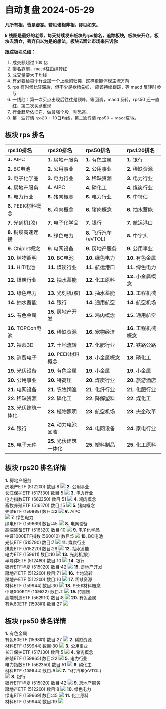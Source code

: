 # 自动复盘 2024-05-29

**凡所有相，皆是虚妄。若见诸相非相，即见如来。**

**k 线图是最好的老师，每天持续发布板块的rps排名，追踪板块，板块来开仓，板块去清仓，丢弃自以为是的想法，板块去留让市场来告诉你**
        
**跟踪板块总结：**
1. 成交额超过 100 亿
2. 排名靠前，macd柱由绿转红
3. 成交量要大于均线
4. 有必要给每个行业加一个上级的归类，这样更能体现主流方向
5. rps 有时候比较滞后，但不少是欲杨先抑， 应该持续跟踪，等 macd 反转时参与
6. 一线红：第一次买点出现后往往是顶峰，等回调，macd 反转，rps50 还一直红，第二次买点重现
7. 行业趋势依旧在，做最强个股，别恐高。
8. 第一波行情 rps20 + 10日均线，第二波行情 rps50 + macd反转。
        
## 板块 rps 排名
| rps10排名              | rps20排名              | rps50排名              | rps120排名           |
|:-----------------------|:-----------------------|:-----------------------|:---------------------|
| **1.** AIPC            | **1.** 房地产服务      | **1.** 有色金属        | **1.** 银行          |
| **2.** BC电池          | **2.** 公用事业        | **2.** 公用事业        | **2.** 稀缺资源      |
| **3.** 电子化学品      | **3.** 电力行业        | **3.** 稀缺资源        | **3.** 电力行业      |
| **4.** 房地产服务      | **4.** AIPC            | **4.** 磷化工          | **4.** 煤炭行业      |
| **5.** 电力行业        | **5.** 猪肉概念        | **5.** 电力行业        | **5.** 中特估        |
| **6.** PEEK材料概念    | **6.** 鸡肉概念        | **6.** 猪肉概念        | **6.** 抽水蓄能      |
| **7.** 光刻机(胶)      | **7.** 电子化学品      | **7.** 银行            | **7.** 航运港口      |
| **8.** 铜缆高速连接    | **8.** 绿色电力        | **8.** 飞行汽车(eVTOL) | **8.** 中字头        |
| **9.** Chiplet概念     | **9.** 电网设备        | **9.** 房地产服务      | **9.** 公用事业      |
| **10.** 植物照明       | **10.** BC电池         | **10.** 绿色电力       | **10.** 有色金属     |
| **11.** HIT电池        | **11.** 煤炭行业       | **11.** 航运港口       | **11.** 绿色电力     |
| **12.** 煤炭行业       | **12.** 抽水蓄能       | **12.** 化工原料       | **12.** 小金属概念   |
| **13.** 绿色电力       | **13.** 光刻机(胶)     | **13.** 抽水蓄能       | **13.** 工程机械     |
| **14.** 抽水蓄能       | **14.** 银行           | **14.** 通用航空       | **14.** 航空机场     |
| **15.** 有色金属       | **15.** 房地产开发     | **15.** 鸡肉概念       | **15.** 通用航空     |
| **16.** TOPCon电池     | **16.** 稀缺资源       | **16.** 宠物经济       | **16.** 工程机械概念 |
| **17.** 裸眼3D         | **17.** 土地流转       | **17.** 化肥行业       | **17.** 铁路公路     |
| **18.** 消费电子       | **18.** PEEK材料概念   | **18.** 小金属概念     | **18.** 磷化工       |
| **19.** 光伏设备       | **19.** 有色金属       | **19.** 小金属         | **19.** 小金属       |
| **20.** 公用事业       | **20.** 特高压         | **20.** 煤炭行业       | **20.** 旅游酒店     |
| **21.** 电网设备       | **21.** 农牧饲渔       | **21.** 化纤行业       | **21.** 化肥行业     |
| **22.** 稀缺资源       | **22.** 磷化工         | **22.** 降解塑料       | **22.** 煤化工       |
| **23.** 光伏建筑一体化 | **23.** 植物照明       | **23.** 航空机场       | **23.** 央企改革     |
| **24.** 银行           | **24.** 动力电池回收   | **24.** 电网设备       | **24.** 家电行业     |
| **25.** 电子元件       | **25.** 光伏建筑一体化 | **25.** 塑料制品       | **25.** 化工原料     |
## 板块 rps20 排名详情
**1.** 房地产服务<br/>房地产ETF (512200) 数目:8
 ![](https://sykent-blog-image.oss-cn-beijing.aliyuncs.com/quant/image/2024/5/1716969799913-tmp.jpg)
**2.** 公用事业<br/>长江保护ETF (517330) 数目:5
 ![](https://sykent-blog-image.oss-cn-beijing.aliyuncs.com/quant/image/2024/5/1716969801328-tmp.jpg)
**3.** 电力行业<br/>电力指数ETF (562350) 数目:51
 ![](https://sykent-blog-image.oss-cn-beijing.aliyuncs.com/quant/image/2024/5/1716969802361-tmp.jpg)
**4.** 鸡肉概念<br/>畜牧养殖ETF (516670) 数目:15
 ![](https://sykent-blog-image.oss-cn-beijing.aliyuncs.com/quant/image/2024/5/1716969803420-tmp.jpg)
**5.** 猪肉概念<br/>养殖ETF (159865) 数目:22
 ![](https://sykent-blog-image.oss-cn-beijing.aliyuncs.com/quant/image/2024/5/1716969804494-tmp.jpg)
**6.** AIPC<br/>
 ![](https://sykent-blog-image.oss-cn-beijing.aliyuncs.com/quant/image/2024/5/1716969805091-tmp.jpg)
**7.** 绿色电力<br/>绿电ETF (159669) 数目:45
 ![](https://sykent-blog-image.oss-cn-beijing.aliyuncs.com/quant/image/2024/5/1716969806047-tmp.jpg)
**8.** 电网设备<br/>高端装备ETF (516320) 数目:10
 ![](https://sykent-blog-image.oss-cn-beijing.aliyuncs.com/quant/image/2024/5/1716969806996-tmp.jpg)
**9.** 电子化学品<br/>中证1000ETF指数 (560010) 数目:5
 ![](https://sykent-blog-image.oss-cn-beijing.aliyuncs.com/quant/image/2024/5/1716969808009-tmp.jpg)
**10.** BC电池<br/>光伏ETF (515790) 数目:7
 ![](https://sykent-blog-image.oss-cn-beijing.aliyuncs.com/quant/image/2024/5/1716969808844-tmp.jpg)
**11.** 煤炭行业<br/>煤炭ETF (515220) 数目:29
 ![](https://sykent-blog-image.oss-cn-beijing.aliyuncs.com/quant/image/2024/5/1716969809833-tmp.jpg)
**12.** 抽水蓄能<br/>电力ETF (159611) 数目:10
 ![](https://sykent-blog-image.oss-cn-beijing.aliyuncs.com/quant/image/2024/5/1716969810892-tmp.jpg)
**13.** 光刻机(胶)<br/>半导体ETF (512480) 数目:10
 ![](https://sykent-blog-image.oss-cn-beijing.aliyuncs.com/quant/image/2024/5/1716969811903-tmp.jpg)
**14.** 银行<br/>银行ETF华夏 (515020) 数目:42
 ![](https://sykent-blog-image.oss-cn-beijing.aliyuncs.com/quant/image/2024/5/1716969812864-tmp.jpg)
**15.** 房地产开发<br/>房地产ETF (512200) 数目:71
 ![](https://sykent-blog-image.oss-cn-beijing.aliyuncs.com/quant/image/2024/5/1716969813865-tmp.jpg)
**16.** 土地流转<br/>房地产ETF (512200) 数目:10
 ![](https://sykent-blog-image.oss-cn-beijing.aliyuncs.com/quant/image/2024/5/1716969814809-tmp.jpg)
**17.** 稀缺资源<br/>材料ETF (159944) 数目:30
 ![](https://sykent-blog-image.oss-cn-beijing.aliyuncs.com/quant/image/2024/5/1716969815779-tmp.jpg)
**18.** PEEK材料概念<br/>中证500ETF (159922) 数目:2
 ![](https://sykent-blog-image.oss-cn-beijing.aliyuncs.com/quant/image/2024/5/1716969816438-tmp.jpg)
**19.** 特高压<br/>高端制造ETF (562910) 数目:8
 ![](https://sykent-blog-image.oss-cn-beijing.aliyuncs.com/quant/image/2024/5/1716969817443-tmp.jpg)
**20.** 有色金属<br/>有色60ETF (159881) 数目:27
 ![](https://sykent-blog-image.oss-cn-beijing.aliyuncs.com/quant/image/2024/5/1716969818474-tmp.jpg)

## 板块 rps50 排名详情
**1.** 有色金属<br/>有色60ETF (159881) 数目:27
 ![](https://sykent-blog-image.oss-cn-beijing.aliyuncs.com/quant/image/2024/5/1716969819492-tmp.jpg)
**2.** 稀缺资源<br/>材料ETF (159944) 数目:30
 ![](https://sykent-blog-image.oss-cn-beijing.aliyuncs.com/quant/image/2024/5/1716969820368-tmp.jpg)
**3.** 公用事业<br/>长江保护ETF (517330) 数目:5
 ![](https://sykent-blog-image.oss-cn-beijing.aliyuncs.com/quant/image/2024/5/1716969821370-tmp.jpg)
**4.** 猪肉概念<br/>养殖ETF (159865) 数目:22
 ![](https://sykent-blog-image.oss-cn-beijing.aliyuncs.com/quant/image/2024/5/1716969822276-tmp.jpg)
**5.** 电力行业<br/>电力指数ETF (562350) 数目:51
 ![](https://sykent-blog-image.oss-cn-beijing.aliyuncs.com/quant/image/2024/5/1716969823243-tmp.jpg)
**6.** 磷化工<br/>材料ETF (159944) 数目:9
 ![](https://sykent-blog-image.oss-cn-beijing.aliyuncs.com/quant/image/2024/5/1716969824261-tmp.jpg)
**7.** 飞行汽车(eVTOL)<br/>
 ![](https://sykent-blog-image.oss-cn-beijing.aliyuncs.com/quant/image/2024/5/1716969824904-tmp.jpg)
**8.** 银行<br/>银行ETF华夏 (515020) 数目:42
 ![](https://sykent-blog-image.oss-cn-beijing.aliyuncs.com/quant/image/2024/5/1716969825793-tmp.jpg)
**9.** 房地产服务<br/>房地产ETF (512200) 数目:8
 ![](https://sykent-blog-image.oss-cn-beijing.aliyuncs.com/quant/image/2024/5/1716969826775-tmp.jpg)
**10.** 绿色电力<br/>绿电ETF (159669) 数目:45
 ![](https://sykent-blog-image.oss-cn-beijing.aliyuncs.com/quant/image/2024/5/1716969827699-tmp.jpg)
**11.** 化工原料<br/>材料ETF (159944) 数目:19
 ![](https://sykent-blog-image.oss-cn-beijing.aliyuncs.com/quant/image/2024/5/1716969828647-tmp.jpg)
